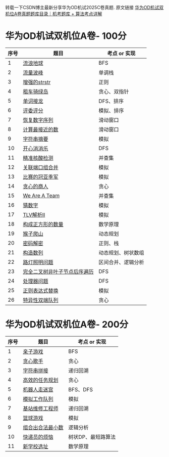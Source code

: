 转载一下CSDN博主最新分享华为OD机试2025C卷真题. 原文链接 [华为OD机试双机位A卷真题题库目录｜机考题库 + 算法考点详解](https://blog.csdn.net/qq_45776114/article/details/145076776)

# 华为OD机试双机位A卷- 100分
| 序号 |题目  | 考点 or 实现 |
|--|--|--|
|  1| [流浪地球](https://blog.csdn.net/qq_45776114/article/details/151656023) |BFS|
|  2| [流量波峰](https://blog.csdn.net/qq_45776114/article/details/151701803) |单调栈|
|  3| [增强的strstr](https://blog.csdn.net/qq_45776114/article/details/151729169) |正则|
|  4| [租车骑绿岛](https://blog.csdn.net/qq_45776114/article/details/151783287) |贪心、双指针|
|  5| [单词接龙](https://blog.csdn.net/qq_45776114/article/details/151787422) |DFS、排序|
|  6| [评委评分](https://blog.csdn.net/qq_45776114/article/details/151820160) |模拟、排序|
|  7| [恢复数字序列](https://blog.csdn.net/qq_45776114/article/details/151830613) |滑动窗口|
|  8| [计算最接近的数](https://blog.csdn.net/qq_45776114/article/details/151862563) |滑动窗口|
|  9| [字符串摘要](https://blog.csdn.net/qq_45776114/article/details/151889866) |模拟|
|  10| [开心消消乐](https://blog.csdn.net/qq_45776114/article/details/151899669) |DFS|
|  11| [精准核酸检测](https://blog.csdn.net/qq_45776114/article/details/151922261) |并查集|
|  12| [关联端口组合并](https://blog.csdn.net/qq_45776114/article/details/151952793) |模拟|
|  13| [比赛的冠亚季军](https://blog.csdn.net/qq_45776114/article/details/151956536) |模拟|
|  14| [贪心的商人](https://blog.csdn.net/qq_45776114/article/details/151987999) |贪心|
|  15| [We Are A Team](https://blog.csdn.net/qq_45776114/article/details/151988570) |并查集|
|  16| [猜数字](https://blog.csdn.net/qq_45776114/article/details/152001576) |模拟|
|  17| [TLV解析Ⅱ](https://blog.csdn.net/qq_45776114/article/details/147029097) |模拟|
|  18| [构成正方形的数量](https://blog.csdn.net/qq_45776114/article/details/152036596) |数学原理|
|  19| [猴子爬山](https://blog.csdn.net/qq_45776114/article/details/152047524) |动态规划|
|  20| [密码解密](https://blog.csdn.net/qq_45776114/article/details/152073802) |正则、栈|
|  21| [构造数列](https://blog.csdn.net/qq_45776114/article/details/148456628) |动态规划、树状数组|
|  22| [路灯照明问题](https://blog.csdn.net/qq_45776114/article/details/152115820) |区间合并、逻辑分析|
|  23| [完全二叉树非叶子节点后序遍历](https://blog.csdn.net/qq_45776114/article/details/152164733) |DFS|
|  24| [处理器问题](https://blog.csdn.net/qq_45776114/article/details/152167738) |DFS|
|  25| [正则表达式替换](https://blog.csdn.net/qq_45776114/article/details/152208863) |模拟|
|  26| [特异性双端队列](https://blog.csdn.net/qq_45776114/article/details/152212448) |贪心|

# 华为OD机试双机位A卷- 200分
| 序号 |题目  | 考点 or 实现 |
|--|--|--|
|  1| [亲子游戏](https://blog.csdn.net/qq_45776114/article/details/151655970) |BFS|
|  2| [贪心歌手](https://blog.csdn.net/qq_45776114/article/details/151808473) |贪心|
|  3| [字符串拼接](https://blog.csdn.net/qq_45776114/article/details/151816112) |递归回溯|
|  4| [高效的任务规划](https://blog.csdn.net/qq_45776114/article/details/151852186) |贪心|
|  5| [机器人走迷宫](https://blog.csdn.net/qq_45776114/article/details/151895326) |BFS、DFS|
|  6| [模拟工作队列](https://blog.csdn.net/qq_45776114/article/details/151923247) |模拟|
|  7| [基站维修工程师](https://blog.csdn.net/qq_45776114/article/details/151958118) |递归回溯|
|  8| [篮球游戏](https://blog.csdn.net/qq_45776114/article/details/152077682) |模拟|
|  9| [组合出合法最小数](https://blog.csdn.net/qq_45776114/article/details/152118886) |逻辑分析|
|  10| [快递员的烦恼](https://blog.csdn.net/qq_45776114/article/details/152162964) |树状DP、最短路算法|
|  11| [新学校选址](https://blog.csdn.net/qq_45776114/article/details/152211348) |数学原理|
